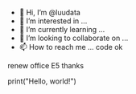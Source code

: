 - 👋 Hi, I’m @luudata
- 👀 I’m interested in ...
- 🌱 I’m currently learning ...
- 💞️ I’m looking to collaborate on ...
- 📫 How to reach me ...
code
ok
<!---
luudata/luudata is a ✨ special ✨ repository because its `README.md` (this file) appears on your GitHub profile.
You can click the Preview link to take a look at your changes.
--->
renew office E5
thanks

print("Hello, world!")
